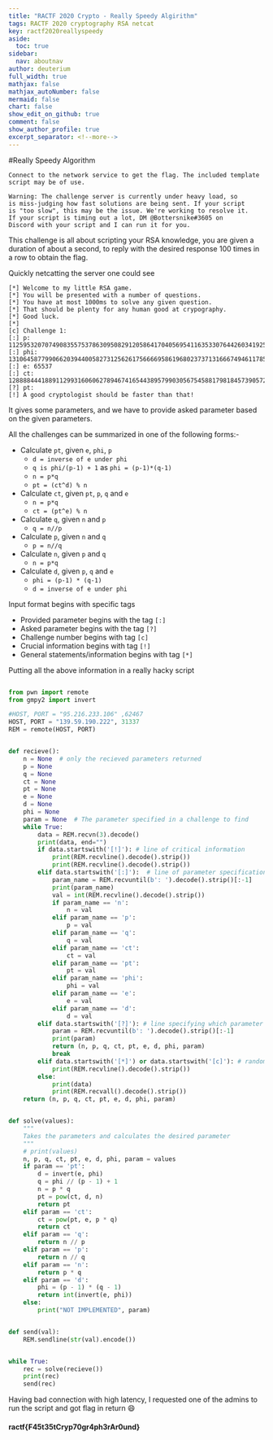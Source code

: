 ```yaml
---
title: "RACTF 2020 Crypto - Really Speedy Algirithm"
tags: RACTF 2020 cryptography RSA netcat 
key: ractf2020reallyspeedy
aside:
  toc: true
sidebar:
  nav: aboutnav
author: deuterium
full_width: true
mathjax: false
mathjax_autoNumber: false
mermaid: false
chart: false
show_edit_on_github: true
comment: false
show_author_profile: true
excerpt_separator: <!--more-->
---
```


#Really Speedy Algorithm

```
Connect to the network service to get the flag. The included template script may be of use.

Warning: The challenge server is currently under heavy load, so 
is miss-judging how fast solutions are being sent. If your script 
is "too slow", this may be the issue. We're working to resolve it. 
If your script is timing out a lot, DM @Bottersnike#3605 on 
Discord with your script and I can run it for you.
```

This challenge is all about scripting your RSA knowledge, you are given a duration of about a second, to reply with the desired response 100 times in a row to obtain the flag.

Quickly netcatting the server one could see
```
[*] Welcome to my little RSA game.
[*] You will be presented with a number of questions.
[*] You have at most 1000ms to solve any given question.
[*] That should be plenty for any human good at crypography.
[*] Good luck.
[*]
[c] Challenge 1:
[:] p: 11259532070749083557537863095082912058641704056954116353307644260341925427893606142834585810360891048369681609478993096256214633920167758208604293863143279
[:] phi: 131064587799066203944005827312562617566669586196802373713166674946117857476631324909300704603924316375524117034979774573457951330106727138654981406704336485209955642518891120054845088878754681912501769601803479805113260316058019238267654072352658937053161061649042885639007433350438630146424838391623764024288
[:] e: 65537
[:] ct: 128888444188911299316060627894674165443895799030567545881798184573905727932049715322993601264858919464128364177444155939775493201453351612767170937300333987078025128111979600272358211481975171316360005673613236601924964071568574643794655671843495059544037652057137373486252046141981703380542284670110596876893
[?] pt:
[!] A good cryptologist should be faster than that!
```
It gives some parameters, and we have to provide asked parameter based on the given parameters.

All the challenges can be summarized in one of the following forms:-
* Calculate `pt`, given `e`, `phi`, `p`
    * `d = inverse of e under phi`
    * `q is phi/(p-1) + 1` as `phi = (p-1)*(q-1)`
    * `n = p*q`
    * `pt = (ct^d) % n`
* Calculate `ct`, given `pt`, `p`, `q` and `e`
    * `n = p*q`
    * `ct = (pt^e) % n`
* Calculate `q`, given `n` and `p`
    * `q = n//p`
* Calculate `p`, given `n` and `q`
    * `p = n//q`
* Calculate `n`, given `p` and `q`
    * `n = p*q`
* Calculate `d`, given `p`, `q` and `e`
    * `phi = (p-1) * (q-1)`
    * `d = inverse of e under phi`

Input format begins with specific tags
* Provided parameter begins with the tag `[:]`
* Asked parameter begins with the tag `[?]`
* Challenge number begins with tag `[c]`
* Crucial information begins with tag `[!]`
* General statements/information begins with tag `[*]`

Putting all the above information in a really hacky script
```python

from pwn import remote
from gmpy2 import invert

#HOST, PORT = "95.216.233.106" ,62467
HOST, PORT = "139.59.190.222", 31337
REM = remote(HOST, PORT)


def recieve():
    n = None  # only the recieved parameters returned
    p = None
    q = None
    ct = None
    pt = None
    e = None
    d = None
    phi = None
    param = None  # The parameter specified in a challenge to find
    while True:
        data = REM.recvn(3).decode()
        print(data, end="")
        if data.startswith('[!]'): # line of critical information
            print(REM.recvline().decode().strip())
            print(REM.recvline().decode().strip())
        elif data.startswith('[:]'):  # line of parameter specification type
            param_name = REM.recvuntil(b': ').decode().strip()[:-1]
            print(param_name)
            val = int(REM.recvline().decode().strip())
            if param_name == 'n':
                n = val
            elif param_name == 'p':
                p = val
            elif param_name == 'q':
                q = val
            elif param_name == 'ct':
                ct = val
            elif param_name == 'pt':
                pt = val
            elif param_name == 'phi':
                phi = val
            elif param_name == 'e':
                e = val
            elif param_name == 'd':
                d = val
        elif data.startswith('[?]'): # line specifying which parameter to find
            param = REM.recvuntil(b': ').decode().strip()[:-1]
            print(param)
            return (n, p, q, ct, pt, e, d, phi, param)
            break
        elif data.startswith('[*]') or data.startswith('[c]'): # random informative line
            print(REM.recvline().decode().strip())
        else:
            print(data)
            print(REM.recvall().decode().strip())
    return (n, p, q, ct, pt, e, d, phi, param)


def solve(values):
    """
    Takes the parameters and calculates the desired parameter
    """
    # print(values)
    n, p, q, ct, pt, e, d, phi, param = values
    if param == 'pt':
        d = invert(e, phi)
        q = phi // (p - 1) + 1
        n = p * q
        pt = pow(ct, d, n)
        return pt
    elif param == 'ct':
        ct = pow(pt, e, p * q)
        return ct
    elif param == 'q':
        return n // p
    elif param == 'p':
        return n // q
    elif param == 'n':
        return p * q
    elif param == 'd':
        phi = (p - 1) * (q - 1)
        return int(invert(e, phi))
    else:
        print("NOT IMPLEMENTED", param)


def send(val):
    REM.sendline(str(val).encode())


while True:
    rec = solve(recieve())
    print(rec)
    send(rec)
```

Having bad connection with high latency, I requested one of the admins to run the script and got flag in return :smile:

#### ractf{F45t35tCryp70gr4ph3rAr0und}
